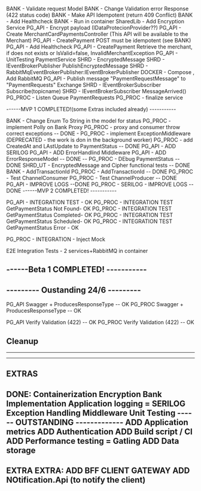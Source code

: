 BANK - Validate request Model
BANK - Change Validation error Response (422 status code)
BANK - Make API Idempotent (return  409 Conflict)
BANK - Add Healthcheck 
BANK - Run in container
SharedLib  - Add Encryption Service
PG_API - Encrypt payload (IDataProtecionProvider??)
PG_API - Create MerchantCardPaymentsController  (This API will be available to the Merchant)
PG_API - CreatePayment POST must be idempotent (see BANK)
PG_API - Add Healthcheck
PG_API - CreatePayment Retrieve the merchant, if does not exists or IsValid=false, InvalidMerchantException
PG_API - UnitTesting PaymentService
SHRD - EncryptedMessage
SHRD - IEventBrokerPublisher PublishEncryptedMessage
SHRD - RabbitMqEventBrokerPublisher:IEventBrokerPublisher
DOCKER - Compose , Add RabbitMQ
PG_API - Publish message "PaymentRequestMessage" to "PaymentRequests" Exchange
SHRD - IEventBrokerSubscriber Subscribe(topicname)
SHRD - IEventBrokerSubscriber MessageArrived()
PG_PROC - Listen Queue PaymentRequests
PG_PROC - finalize service

------MVP 1 COMPLETED!(some Extras included already) -----------

BANK - Change Enum To String in the model for status
PG_PROC - implement Polly on Bank Proxy
PG_PROC - proxy and consumer throw correct exceptions
-- DONE -
PG_PROC - implement ExceptionMiddleware (DEPRECATED - the work is don in the background worker)
PG_PROC - add CreatedAt and LAstUpdate to PaymentStatus
-- DONE
PG_API - ADD SERILOG 
PG_API - ADD ErrorHandlind Middleware
PG_API - ADD ErrorResponseModel
-- DONE
-- PG_PROC - DEbug PaymentStatus
-- DONE
SHRD_UT - EncryptedMessage and Cipher functional tests
-- DONE
BANK	- AddTransactionId
PG_PROC - AddTransactionId
-- DONE
PG_PROC - Test ChannelConsumer
PG_PROC - Test ChannelProducer
-- DONE
PG_API  - IMPROVE LOGS
--DONE
PG_PROC - SERILOG - IMPROVE LOGS
--DONE
------MVP 2 COMPLETED! -----------

PG_API - INTEGRATION TEST - OK
PG_PROC - INTEGRATION TEST GetPaymentStatus Not Found- OK
PG_PROC - INTEGRATION TEST GetPaymentStatus Completed- OK
PG_PROC - INTEGRATION TEST GetPaymentStatus Scheduled- OK
PG_PROC - INTEGRATION TEST GetPaymentStatus Error - OK

PG_PROC - INTEGRATION - Inject Mock<IBankPaymentRepository> 

E2E Integration Tests - 2 services+RabbitMQ in container

------Beta 1 COMPLETED! -----------
-----------------------------------
--------- Oustanding 24/6 ---------
-----------------------------------
PG_API	Swagger + ProducesResponseType -- OK
PG_PROC Swagger + ProducesResponseType -- OK

PG_API	Verify Validation (422) -- OK
PG_PROC Verify Validation (422) -- OK

Cleanup
-----------------------------------
-----------------------------------

-----------------------
EXTRAS
-----------------------
DONE:
Containerization 
Encryption 
Bank Implementation
Application logging = SERILOG  
Exception Handling Middleware
Unit Testing
------ OUTSTANDING -------------
ADD Application metrics 
ADD Authentication 
ADD Build script / CI 
ADD Performance testing = Gatling
ADD Data storage 
------------------------
EXTRA EXTRA:
ADD BFF CLIENT GATEWAY 
ADD NOtification.Api (to notify the client)
-----------------------



